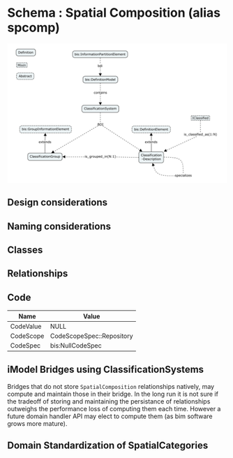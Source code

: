 # Schema : Spatial Composition (alias spcomp)

![SpatialComposition](./media/classification-systems.png)

## Design considerations

## Naming considerations

## Classes

## Relationships

## Code

Name|Value
--|--
CodeValue|NULL
CodeScope|CodeScopeSpec::Repository
CodeSpec|bis:NullCodeSpec

## iModel Bridges using ClassificationSystems

Bridges that do not store `SpatialComposition` relationships natively, may compute and maintain those in their bridge. In the long run it is not sure if the tradeoff of storing and maintaining the persistance of relationships outweighs the performance loss of computing them each time. However a future domain handler API may elect to compute them (as bim software grows more mature).

## Domain Standardization of SpatialCategories
